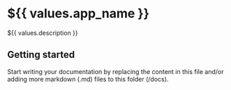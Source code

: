 # ${{ values.app_name }}

${{ values.description }}

## Getting started

Start writing your documentation by replacing the content in this file and/or adding more markdown (.md) files to this folder (/docs).
